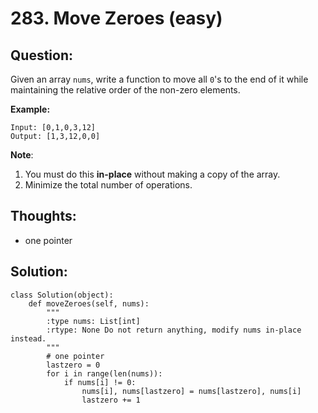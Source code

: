 # 283. Move Zeroes \(easy\)

## Question:

Given an array `nums`, write a function to move all `0`'s to the end of it while maintaining the relative order of the non-zero elements.

**Example:**

```text
Input: [0,1,0,3,12]
Output: [1,3,12,0,0]
```

**Note**:

1. You must do this **in-place** without making a copy of the array.
2. Minimize the total number of operations.

## Thoughts:

* one pointer

## Solution:

```text
class Solution(object):
    def moveZeroes(self, nums):
        """
        :type nums: List[int]
        :rtype: None Do not return anything, modify nums in-place instead.
        """
        # one pointer
        lastzero = 0
        for i in range(len(nums)):
            if nums[i] != 0:
                nums[i], nums[lastzero] = nums[lastzero], nums[i]
                lastzero += 1
```

